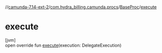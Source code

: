 //[camunda-7.14-ext-2](../../../index.md)/[com.hydra_billing.camunda.procs](../index.md)/[BaseProc](index.md)/[execute](execute.md)

# execute

[jvm]\
open override fun [execute](execute.md)(execution: DelegateExecution)
